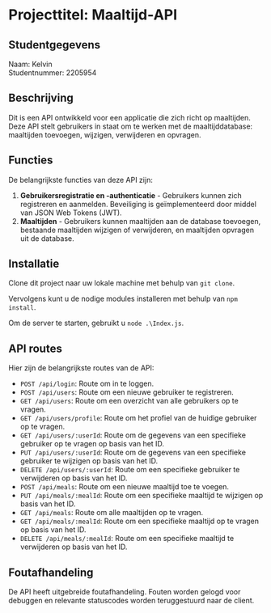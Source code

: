 # Projecttitel: Maaltijd-API

## Studentgegevens
Naam: Kelvin  
Studentnummer: 2205954

## Beschrijving
Dit is een API ontwikkeld voor een applicatie die zich richt op maaltijden. Deze API stelt gebruikers in staat om te werken met de maaltijddatabase: maaltijden toevoegen, wijzigen, verwijderen en opvragen.

## Functies
De belangrijkste functies van deze API zijn:

1. **Gebruikersregistratie en -authenticatie** - Gebruikers kunnen zich registreren en aanmelden. Beveiliging is geïmplementeerd door middel van JSON Web Tokens (JWT).
2. **Maaltijden** - Gebruikers kunnen maaltijden aan de database toevoegen, bestaande maaltijden wijzigen of verwijderen, en maaltijden opvragen uit de database.

## Installatie
Clone dit project naar uw lokale machine met behulp van `git clone`.

Vervolgens kunt u de nodige modules installeren met behulp van `npm install`.

Om de server te starten, gebruikt u `node .\Index.js`.

## API routes
Hier zijn de belangrijkste routes van de API:

- `POST /api/login`: Route om in te loggen.
- `POST /api/users`: Route om een nieuwe gebruiker te registreren.
- `GET /api/users`: Route om een overzicht van alle gebruikers op te vragen.
- `GET /api/users/profile`: Route om het profiel van de huidige gebruiker op te vragen.
- `GET /api/users/:userId`: Route om de gegevens van een specifieke gebruiker op te vragen op basis van het ID.
- `PUT /api/users/:userId`: Route om de gegevens van een specifieke gebruiker te wijzigen op basis van het ID.
- `DELETE /api/users/:userId`: Route om een specifieke gebruiker te verwijderen op basis van het ID.
- `POST /api/meals`: Route om een nieuwe maaltijd toe te voegen.
- `PUT /api/meals/:mealId`: Route om een specifieke maaltijd te wijzigen op basis van het ID.
- `GET /api/meals`: Route om alle maaltijden op te vragen.
- `GET /api/meals/:mealId`: Route om een specifieke maaltijd op te vragen op basis van het ID.
- `DELETE /api/meals/:mealId`: Route om een specifieke maaltijd te verwijderen op basis van het ID.

## Foutafhandeling
De API heeft uitgebreide foutafhandeling. Fouten worden gelogd voor debuggen en relevante statuscodes worden teruggestuurd naar de client.

